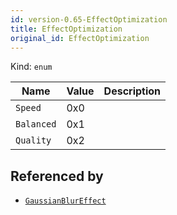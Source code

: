 ```yaml
---
id: version-0.65-EffectOptimization
title: EffectOptimization
original_id: EffectOptimization
---
```


Kind: `enum`

| Name |  Value | Description |
|--|--|--|
|`Speed` | 0x0  |  |
|`Balanced` | 0x1  |  |
|`Quality` | 0x2  |  |


## Referenced by
- [`GaussianBlurEffect`](GaussianBlurEffect)
